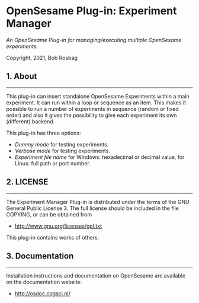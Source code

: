 OpenSesame Plug-in: Experiment Manager
==========

*An OpenSesame Plug-in for managing/executing multiple OpenSesame experiments.*  

Copyright, 2021, Bob Rosbag  


## 1. About
--------

This plug-in can insert standalone OpenSesame Experiments within a main experiment. 
It can run within a loop or sequence as an item. This makes it possible to run a number 
of experiments in sequence (random or fixed order) and also it gives the possibility to 
give each experiment its own (different) backend. 

This plug-in has three options:

- *Dummy mode* for testing experiments.
- *Verbose mode* for testing experiments.
- *Experiment file name* for Windows: hexadecimal or decimal value, for Linux: full path or port number.


## 2. LICENSE
----------

The Experiment Manager Plug-in is distributed under the terms of the GNU General Public License 3.
The full license should be included in the file COPYING, or can be obtained from

- <http://www.gnu.org/licenses/gpl.txt>

This plug-in contains works of others.


## 3. Documentation
----------------

Installation instructions and documentation on OpenSesame are available on the documentation website:

- <http://osdoc.cogsci.nl/>

